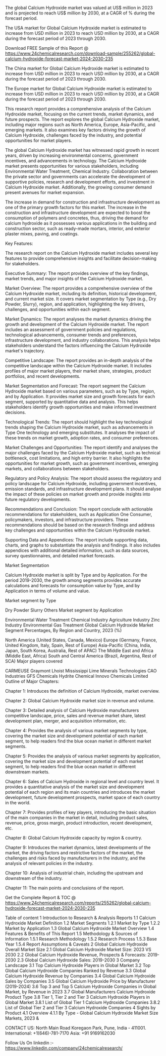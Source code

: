 The global Calcium Hydroxide market was valued at US$ million in 2023 and is projected to reach US$ million by 2030, at a CAGR of % during the forecast period.

The USA market for Global Calcium Hydroxide market is estimated to increase from USD million in 2023 to reach USD million by 2030, at a CAGR during the forecast period of 2023 through 2030.

Download FREE Sample of this Report @ https://www.24chemicalresearch.com/download-sample/255262/global-calcium-hydroxide-forecast-market-2024-2030-235

The China market for Global Calcium Hydroxide market is estimated to increase from USD million in 2023 to reach USD million by 2030, at a CAGR during the forecast period of 2023 through 2030.

The Europe market for Global Calcium Hydroxide market is estimated to increase from USD million in 2023 to reach USD million by 2030, at a CAGR during the forecast period of 2023 through 2030.

This research report provides a comprehensive analysis of the Calcium Hydroxide market, focusing on the current trends, market dynamics, and future prospects. The report explores the global Calcium Hydroxide market, including major regions such as North America, Europe, Asia-Pacific, and emerging markets. It also examines key factors driving the growth of Calcium Hydroxide, challenges faced by the industry, and potential opportunities for market players.

The global Calcium Hydroxide market has witnessed rapid growth in recent years, driven by increasing environmental concerns, government incentives, and advancements in technology. The Calcium Hydroxide market presents opportunities for various stakeholders, including Environmental Water Treatment, Chemical Industry. Collaboration between the private sector and governments can accelerate the development of supportive policies, research and development efforts, and investment in Calcium Hydroxide market. Additionally, the growing consumer demand present avenues for market expansion.

The increase in demand for construction and infrastructure development as one of the primary growth factors for this market. The increase in the construction and infrastructure development are expected to boost the consumption of polymers and concretes, thus, driving the demand for calcium hydroxide as it possesses various applications in the building and construction sector, such as ready-made mortars, interior, and exterior plaster mixes, paving, and coatings.

Key Features:

The research report on the Calcium Hydroxide market includes several key features to provide comprehensive insights and facilitate decision-making for stakeholders.

Executive Summary: The report provides overview of the key findings, market trends, and major insights of the Calcium Hydroxide market.

Market Overview: The report provides a comprehensive overview of the Calcium Hydroxide market, including its definition, historical development, and current market size. It covers market segmentation by Type (e.g., Dry Powder, Slurry), region, and application, highlighting the key drivers, challenges, and opportunities within each segment.

Market Dynamics: The report analyses the market dynamics driving the growth and development of the Calcium Hydroxide market. The report includes an assessment of government policies and regulations, technological advancements, consumer trends and preferences, infrastructure development, and industry collaborations. This analysis helps stakeholders understand the factors influencing the Calcium Hydroxide market's trajectory.

Competitive Landscape: The report provides an in-depth analysis of the competitive landscape within the Calcium Hydroxide market. It includes profiles of major market players, their market share, strategies, product portfolios, and recent developments.

Market Segmentation and Forecast: The report segment the Calcium Hydroxide market based on various parameters, such as by Type, region, and by Application. It provides market size and growth forecasts for each segment, supported by quantitative data and analysis. This helps stakeholders identify growth opportunities and make informed investment decisions.

Technological Trends: The report should highlight the key technological trends shaping the Calcium Hydroxide market, such as advancements in Type One technology and emerging substitutes. It analyses the impact of these trends on market growth, adoption rates, and consumer preferences.

Market Challenges and Opportunities: The report identify and analyses the major challenges faced by the Calcium Hydroxide market, such as technical bottleneck, cost limitations, and high entry barrier. It also highlights the opportunities for market growth, such as government incentives, emerging markets, and collaborations between stakeholders.

Regulatory and Policy Analysis: The report should assess the regulatory and policy landscape for Calcium Hydroxide, including government incentives, emission standards, and infrastructure development plans. It should analyse the impact of these policies on market growth and provide insights into future regulatory developments.

Recommendations and Conclusion: The report conclude with actionable recommendations for stakeholders, such as Application One Consumer, policymakers, investors, and infrastructure providers. These recommendations should be based on the research findings and address key challenges and opportunities within the Calcium Hydroxide market.

Supporting Data and Appendices: The report include supporting data, charts, and graphs to substantiate the analysis and findings. It also includes appendices with additional detailed information, such as data sources, survey questionnaires, and detailed market forecasts.

Market Segmentation

Calcium Hydroxide market is split by Type and by Application. For the period 2019-2030, the growth among segments provides accurate calculations and forecasts for consumption value by Type, and by Application in terms of volume and value.

Market segment by Type

Dry Powder
Slurry
Others
Market segment by Application

Environmental Water Treatment
Chemical Industry
Agriculture Industry
Zinc Industry
Environmental Gas Treatment
Global Calcium Hydroxide Market Segment Percentages, By Region and Country, 2023 (%)

North America (United States, Canada, Mexico)
Europe (Germany, France, United Kingdom, Italy, Spain, Rest of Europe)
Asia-Pacific (China, India, Japan, South Korea, Australia, Rest of APAC)
The Middle East and Africa (Middle East, Africa)
South and Central America (Brazil, Argentina, Rest of SCA)
Major players covered

CARMEUSE
Graymont
Lhoist
Mississippi Lime
Minerals Technologies
CAO Industries
GFS Chemicals
Hydrite Chemical
Innovo Chemicals Limited
Outline of Major Chapters:

Chapter 1: Introduces the definition of Calcium Hydroxide, market overview.

Chapter 2: Global Calcium Hydroxide market size in revenue and volume.

Chapter 3: Detailed analysis of Calcium Hydroxide manufacturers competitive landscape, price, sales and revenue market share, latest development plan, merger, and acquisition information, etc.

Chapter 4: Provides the analysis of various market segments by type, covering the market size and development potential of each market segment, to help readers find the blue ocean market in different market segments.

Chapter 5: Provides the analysis of various market segments by application, covering the market size and development potential of each market segment, to help readers find the blue ocean market in different downstream markets.

Chapter 6: Sales of Calcium Hydroxide in regional level and country level. It provides a quantitative analysis of the market size and development potential of each region and its main countries and introduces the market development, future development prospects, market space of each country in the world.

Chapter 7: Provides profiles of key players, introducing the basic situation of the main companies in the market in detail, including product sales, revenue, price, gross margin, product introduction, recent development, etc.

Chapter 8: Global Calcium Hydroxide capacity by region & country.

Chapter 9: Introduces the market dynamics, latest developments of the market, the driving factors and restrictive factors of the market, the challenges and risks faced by manufacturers in the industry, and the analysis of relevant policies in the industry.

Chapter 10: Analysis of industrial chain, including the upstream and downstream of the industry.

Chapter 11: The main points and conclusions of the report.

Get the Complete Report & TOC @ https://www.24chemicalresearch.com/reports/255262/global-calcium-hydroxide-forecast-market-2024-2030-235

Table of content
1 Introduction to Research & Analysis Reports
1.1 Calcium Hydroxide Market Definition
1.2 Market Segments
1.2.1 Market by Type
1.2.2 Market by Application
1.3 Global Calcium Hydroxide Market Overview
1.4 Features & Benefits of This Report
1.5 Methodology & Sources of Information
1.5.1 Research Methodology
1.5.2 Research Process
1.5.3 Base Year
1.5.4 Report Assumptions & Caveats
2 Global Calcium Hydroxide Overall Market Size
2.1 Global Calcium Hydroxide Market Size: 2023 VS 2030
2.2 Global Calcium Hydroxide Revenue, Prospects & Forecasts: 2019-2030
2.3 Global Calcium Hydroxide Sales: 2019-2030
3 Company Landscape
3.1 Top Calcium Hydroxide Players in Global Market
3.2 Top Global Calcium Hydroxide Companies Ranked by Revenue
3.3 Global Calcium Hydroxide Revenue by Companies
3.4 Global Calcium Hydroxide Sales by Companies
3.5 Global Calcium Hydroxide Price by Manufacturer (2019-2024)
3.6 Top 3 and Top 5 Calcium Hydroxide Companies in Global Market, by Revenue in 2023
3.7 Global Manufacturers Calcium Hydroxide Product Type
3.8 Tier 1, Tier 2 and Tier 3 Calcium Hydroxide Players in Global Market
3.8.1 List of Global Tier 1 Calcium Hydroxide Companies
3.8.2 List of Global Tier 2 and Tier 3 Calcium Hydroxide Companies
4 Sights by Product
4.1 Overview
4.1.1 By Type - Global Calcium Hydroxide Market Size Markets, 2023 &

CONTACT US:
North Main Road Koregaon Park, Pune, India - 411001.
International: +1(646)-781-7170
Asia: +91 9169162030

Follow Us On linkedin :- https://www.linkedin.com/company/24chemicalresearch/
